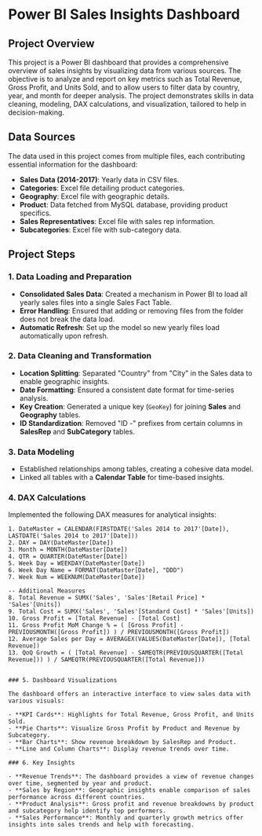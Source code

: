 # Power BI Sales Insights Dashboard

## Project Overview

This project is a Power BI dashboard that provides a comprehensive overview of sales insights by visualizing data from various sources. The objective is to analyze and report on key metrics such as Total Revenue, Gross Profit, and Units Sold, and to allow users to filter data by country, year, and month for deeper analysis. The project demonstrates skills in data cleaning, modeling, DAX calculations, and visualization, tailored to help in decision-making.

## Data Sources

The data used in this project comes from multiple files, each contributing essential information for the dashboard:

- **Sales Data (2014-2017)**: Yearly data in CSV files.
- **Categories**: Excel file detailing product categories.
- **Geography**: Excel file with geographic details.
- **Product**: Data fetched from MySQL database, providing product specifics.
- **Sales Representatives**: Excel file with sales rep information.
- **Subcategories**: Excel file with sub-category data.

## Project Steps

### 1. Data Loading and Preparation

- **Consolidated Sales Data**: Created a mechanism in Power BI to load all yearly sales files into a single Sales Fact Table.
- **Error Handling**: Ensured that adding or removing files from the folder does not break the data load.
- **Automatic Refresh**: Set up the model so new yearly files load automatically upon refresh.

### 2. Data Cleaning and Transformation

- **Location Splitting**: Separated "Country" from "City" in the Sales data to enable geographic insights.
- **Date Formatting**: Ensured a consistent date format for time-series analysis.
- **Key Creation**: Generated a unique key (`GeoKey`) for joining **Sales** and **Geography** tables.
- **ID Standardization**: Removed "ID -" prefixes from certain columns in **SalesRep** and **SubCategory** tables.

### 3. Data Modeling

- Established relationships among tables, creating a cohesive data model.
- Linked all tables with a **Calendar Table** for time-based insights.

### 4. DAX Calculations

Implemented the following DAX measures for analytical insights:

```DAX
1. DateMaster = CALENDAR(FIRSTDATE('Sales 2014 to 2017'[Date]), LASTDATE('Sales 2014 to 2017'[Date]))
2. DAY = DAY(DateMaster[Date])
3. Month = MONTH(DateMaster[Date])
4. QTR = QUARTER(DateMaster[Date])
5. Week Day = WEEKDAY(DateMaster[Date])
6. Week Day Name = FORMAT(DateMaster[Date], "DDD")
7. Week Num = WEEKNUM(DateMaster[Date])

-- Additional Measures
8. Total Revenue = SUMX('Sales', 'Sales'[Retail Price] * 'Sales'[Units])
9. Total Cost = SUMX('Sales', 'Sales'[Standard Cost] * 'Sales'[Units])
10. Gross Profit = [Total Revenue] - [Total Cost]
11. Gross Profit MoM Change % = ( [Gross Profit] - PREVIOUSMONTH([Gross Profit]) ) / PREVIOUSMONTH([Gross Profit])
12. Average Sales per Day = AVERAGEX(VALUES(DateMaster[Date]), [Total Revenue])
13. QoQ Growth = ( [Total Revenue] - SAMEQTR(PREVIOUSQUARTER([Total Revenue])) ) / SAMEQTR(PREVIOUSQUARTER([Total Revenue]))


### 5. Dashboard Visualizations

The dashboard offers an interactive interface to view sales data with various visuals:

- **KPI Cards**: Highlights for Total Revenue, Gross Profit, and Units Sold.
- **Pie Charts**: Visualize Gross Profit by Product and Revenue by Subcategory.
- **Bar Charts**: Show revenue breakdown by SalesRep and Product.
- **Line and Column Charts**: Display revenue trends over time.

### 6. Key Insights

- **Revenue Trends**: The dashboard provides a view of revenue changes over time, segmented by year and product.
- **Sales by Region**: Geographic insights enable comparison of sales performance across different countries.
- **Product Analysis**: Gross profit and revenue breakdowns by product and subcategory help identify top performers.
- **Sales Performance**: Monthly and quarterly growth metrics offer insights into sales trends and help with forecasting.



